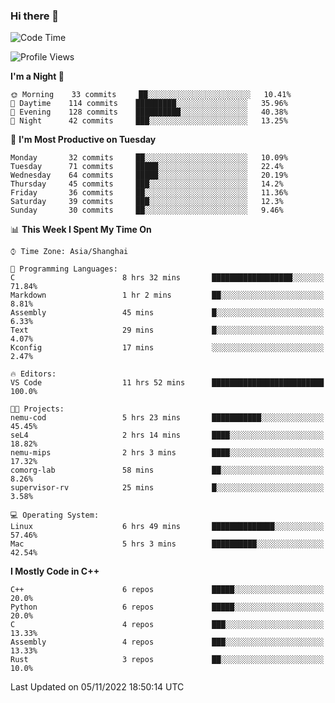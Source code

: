 ### Hi there 👋

<!--
**KarmaD7/KarmaD7** is a ✨ _special_ ✨ repository because its `README.md` (this file) appears on your GitHub profile.

Here are some ideas to get you started:

- 🔭 I’m currently working on ...
- 🌱 I’m currently learning ...
- 👯 I’m looking to collaborate on ...
- 🤔 I’m looking for help with ...
- 💬 Ask me about ...
- 📫 How to reach me: ...
- 😄 Pronouns: ...
- ⚡ Fun fact: ...
-->

<!--START_SECTION:waka-->
![Code Time](http://img.shields.io/badge/Code%20Time-66%20hrs%2023%20mins-blue)

![Profile Views](http://img.shields.io/badge/Profile%20Views-2-blue)

**I'm a Night 🦉** 

```text
🌞 Morning    33 commits     ██░░░░░░░░░░░░░░░░░░░░░░░   10.41% 
🌆 Daytime    114 commits    █████████░░░░░░░░░░░░░░░░   35.96% 
🌃 Evening    128 commits    ██████████░░░░░░░░░░░░░░░   40.38% 
🌙 Night      42 commits     ███░░░░░░░░░░░░░░░░░░░░░░   13.25%

```
📅 **I'm Most Productive on Tuesday** 

```text
Monday       32 commits     ██░░░░░░░░░░░░░░░░░░░░░░░   10.09% 
Tuesday      71 commits     █████░░░░░░░░░░░░░░░░░░░░   22.4% 
Wednesday    64 commits     █████░░░░░░░░░░░░░░░░░░░░   20.19% 
Thursday     45 commits     ███░░░░░░░░░░░░░░░░░░░░░░   14.2% 
Friday       36 commits     ██░░░░░░░░░░░░░░░░░░░░░░░   11.36% 
Saturday     39 commits     ███░░░░░░░░░░░░░░░░░░░░░░   12.3% 
Sunday       30 commits     ██░░░░░░░░░░░░░░░░░░░░░░░   9.46%

```


📊 **This Week I Spent My Time On** 

```text
⌚︎ Time Zone: Asia/Shanghai

💬 Programming Languages: 
C                        8 hrs 32 mins       ██████████████████░░░░░░░   71.84% 
Markdown                 1 hr 2 mins         ██░░░░░░░░░░░░░░░░░░░░░░░   8.81% 
Assembly                 45 mins             █░░░░░░░░░░░░░░░░░░░░░░░░   6.33% 
Text                     29 mins             █░░░░░░░░░░░░░░░░░░░░░░░░   4.07% 
Kconfig                  17 mins             ░░░░░░░░░░░░░░░░░░░░░░░░░   2.47%

🔥 Editors: 
VS Code                  11 hrs 52 mins      █████████████████████████   100.0%

🐱‍💻 Projects: 
nemu-cod                 5 hrs 23 mins       ███████████░░░░░░░░░░░░░░   45.45% 
seL4                     2 hrs 14 mins       ████░░░░░░░░░░░░░░░░░░░░░   18.82% 
nemu-mips                2 hrs 3 mins        ████░░░░░░░░░░░░░░░░░░░░░   17.32% 
comorg-lab               58 mins             ██░░░░░░░░░░░░░░░░░░░░░░░   8.26% 
supervisor-rv            25 mins             █░░░░░░░░░░░░░░░░░░░░░░░░   3.58%

💻 Operating System: 
Linux                    6 hrs 49 mins       ██████████████░░░░░░░░░░░   57.46% 
Mac                      5 hrs 3 mins        ██████████░░░░░░░░░░░░░░░   42.54%

```

**I Mostly Code in C++** 

```text
C++                      6 repos             █████░░░░░░░░░░░░░░░░░░░░   20.0% 
Python                   6 repos             █████░░░░░░░░░░░░░░░░░░░░   20.0% 
C                        4 repos             ███░░░░░░░░░░░░░░░░░░░░░░   13.33% 
Assembly                 4 repos             ███░░░░░░░░░░░░░░░░░░░░░░   13.33% 
Rust                     3 repos             ██░░░░░░░░░░░░░░░░░░░░░░░   10.0%

```



 Last Updated on 05/11/2022 18:50:14 UTC
<!--END_SECTION:waka-->

